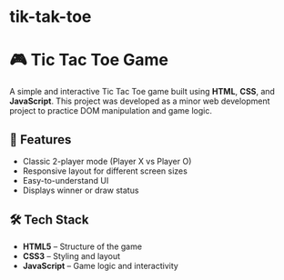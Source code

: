 # tik-tak-toe

# 🎮 Tic Tac Toe Game

A simple and interactive Tic Tac Toe game built using **HTML**, **CSS**, and **JavaScript**. This project was developed as a minor web development project to practice DOM manipulation and game logic.

## 🚀 Features

- Classic 2-player mode (Player X vs Player O)
- Responsive layout for different screen sizes
- Easy-to-understand UI
- Displays winner or draw status

## 🛠️ Tech Stack

- **HTML5** – Structure of the game
- **CSS3** – Styling and layout
- **JavaScript** – Game logic and interactivity


